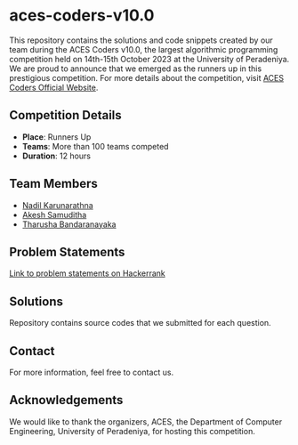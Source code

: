 # aces-coders-v10.0

This repository contains the solutions and code snippets created by our team during the ACES Coders v10.0, the largest algorithmic programming competition held on 14th-15th October 2023 at the University of Peradeniya. We are proud to announce that we emerged as the runners up in this prestigious competition. For more details about the competition, visit [ACES Coders Official Website](https://aces.ce.pdn.ac.lk/aces-coders/).

## Competition Details
- **Place**: Runners Up
- **Teams**: More than 100 teams competed
- **Duration**: 12 hours

## Team Members
- [Nadil Karunarathna](www.github.com/Nadil-K)
- [Akesh Samuditha](https://github.com/AkeshSamuditha)
- [Tharusha Bandaranayaka](https://github.com/TheNobleStag)

## Problem Statements
[Link to problem statements on Hackerrank](https://www.hackerrank.com/aces-coders-v-10-0)

## Solutions
Repository contains source codes that we submitted for each question.

## Contact
For more information, feel free to contact us.

## Acknowledgements
We would like to thank the organizers, ACES, the Department of Computer Engineering, University of Peradeniya, for hosting this competition.
